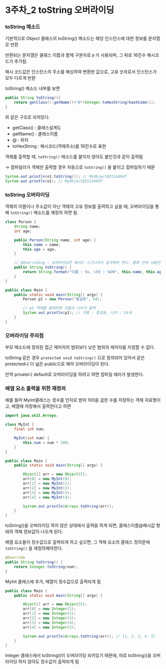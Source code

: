 # 3주차_2 toString 오버라이딩

### toString 메소드

기본적으로 Object 클래스의 toString() 메소드는 해당 인스턴스에 대한 정보를 문자열로 반환

반환되는 문자열은 클래스 이름과 함께 구분자로 `@` 가 사용되며, 그 뒤로 16진수 해시코드가 추가됨.

해시 코드값은 인스턴스의 주소를 해싱하여 변환한 값으로, 고유 숫자로서 인스턴스가 모두 다르게 반환

toString() 메소드 내부를 보면

```java
public String toString(){
	return getClass().getName()+"@"+Integer.toHexString(hashCode());
}
```

와 같은 구조로 되어있다.

- getClass() : 클래스설계도
- getName() : 클래스이름
- @ : 위치
- toHexString : 해시코드(객체주소)를 16진수로 표현

객체를 출력할 때, `toString()` 메소드를 붙이지 않아도 붙인것과 같이 출력됨

→ 컴파일러가 객체만 출력할 경우 자동으로 `toString()` 을 붙이고 컴파일하기 때문

```java
System.out.println(o1.toString()); // MyObject@251a69d7
System.out.println(o1); // MyObject@251a69d7
```

### toString 오버라이딩

객체의 이름이나 주소값이 아닌 객체의 고유 정보를 출력하고 싶을 때, 오버라이딩을 통해 `toString()` 메소드를 재정의 하면 됨.

```java
class Person {
    String name;
    int age;

    public Person(String name, int age) {
        this.name = name;
        this.age = age;
    }

    // @Overriding : 오버라이딩은 메서드 시그니처가 일치해야 한다. 블록 안의 내용만 재정의 하는 것이다.
    public String toString() {
        return String.format("이름 : %s, 나이 : %d세", this.name, this.age);
    }
}

public class Main {
    public static void main(String[] args) {
        Person p1 = new Person("홍길동", 54);

        // p1 객체를 출력하면 이름과 나이가 출력
        System.out.println(p1); // 이름 : 홍길동, 나이 : 54세
    }
}
```

### 오버라이딩 주의점

부모 메소드에 정의된 접근 제어자의 범위보다 낮은 범위의 제어자를 지정할 수 없다.

toString 같은 경우 `protected void toString()` 으로 정의되어 있어서 같은 protected나 더 넓은 public으로 해야 오버라이딩이 된다.

만약 private나 default로 오버라이딩을 하려고 하면 컴파일 에러가 발생한다.

### 배열 요소 출력을 위한 재정의

예를 들어 MyInt클래스는 정수를 인자로 받아 100을 곱한 수를 저장하는 객체 자료형이고, 배열에 저장해서 출력한다고 하면

```java
import java.util.Arrays;

class MyInt {
    final int num;

    MyInt(int num) {
        this.num = num * 100;
    }
}

public class Main {
    public static void main(String[] args) {

        Object[] arr = new Object[5];
        arr[0] = new MyInt(0);
        arr[1] = new MyInt(1);
        arr[2] = new MyInt(2);
        arr[3] = new MyInt(3);
        arr[4] = new MyInt(4);

        System.out.println(Arrays.toString(arr));
    }
}
```

toString()을 오버라이딩 하지 않은 상태에서 출력을 하게 되면, 클래스이름@해시값 형태의 객체 정보값이 나오게 된다.

배열 요소들이 정수값으로 출력되게 하고 싶으면, 그 객체 요소의 클래스 정의문에 `toString()` 을 재정의해야한다.

```java
@Override
public String toString() {
    return Integer.toString(num);
}
```

MyInt 클래스에 추가, 배열이 정수값으로 출력되게 됨

```java
public class Main {
    public static void main(String[] args) {

        Object[] arr = new Object[5];
        arr[0] = new Integer(1);
        arr[1] = new Integer(2);
        arr[2] = new Integer(3);
        arr[3] = new Integer(4);
        arr[4] = new Integer(5);

        System.out.println(Arrays.toString(arr)); // [1, 2, 3, 4, 5]
    }
}
```

Integer 클래스에서 toString()이 오버라이딩 되어있기 때문에, 따로 toString()을 오버라이딩 하지 않아도 정수값이 출력되게 됨